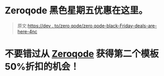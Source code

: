 # Zeroqode 黑色星期五优惠在这里。

> 原文:[https://dev . to/zero qode/zero qode-black-Friday-deals-are-here-4nc](https://dev.to/zeroqode/zeroqode-black-friday-deals-are-here-4nc)

# [](#do-not-miss-the-opportunity-from-zeroqode-to-get-50-discount-on-your-second-template)不要错过从 [Zeroqode](https://blog.zeroqode.com/black-friday-is-finally-here-4d7baee886af) 获得第二个模板 50%折扣的机会！